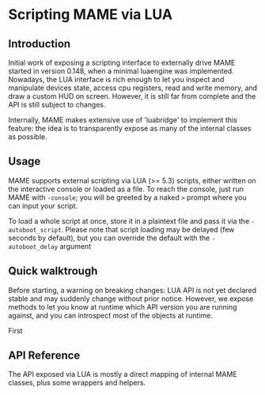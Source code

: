 # Scripting MAME via LUA

## Introduction

Initial work of exposing a scripting interface to externally
drive MAME started in version 0.148, when a minimal luaengine
was implemented. Nowadays, the LUA interface is rich enough
to let you inspect and manipulate devices state, access cpu 
registers, read and write memory, and draw a custom HUD on screen.
However, it is still far from complete and the API is still
subject to changes.

Internally, MAME makes extensive use of 'luabridge' to implement
this feature: the idea is to transparently expose as many of 
the internal classes as possible.

## Usage

MAME supports external scripting via LUA (>= 5.3) scripts, either
written on the interactive console or loaded as a file.
To reach the console, just run MAME with `-console`; you will be
greeted by a naked `>` prompt where you can input your script.

To load a whole script at once, store it in a plaintext file and
pass it via the `-autoboot_script`. Please note that script 
loading may be delayed (few seconds by default), but you can
override the default with the `-autoboot_delay` argument

## Quick walktrough

Before starting, a warning on breaking changes: LUA API is not yet
declared stable and may suddenly change without prior notice.
However, we expose methods to let you know at runtime which API 
version you are running against, and you can introspect most of the
objects at runtime.

First

## API Reference

The API exposed via LUA is mostly a direct mapping of internal MAME
classes, plus some wrappers and helpers.
